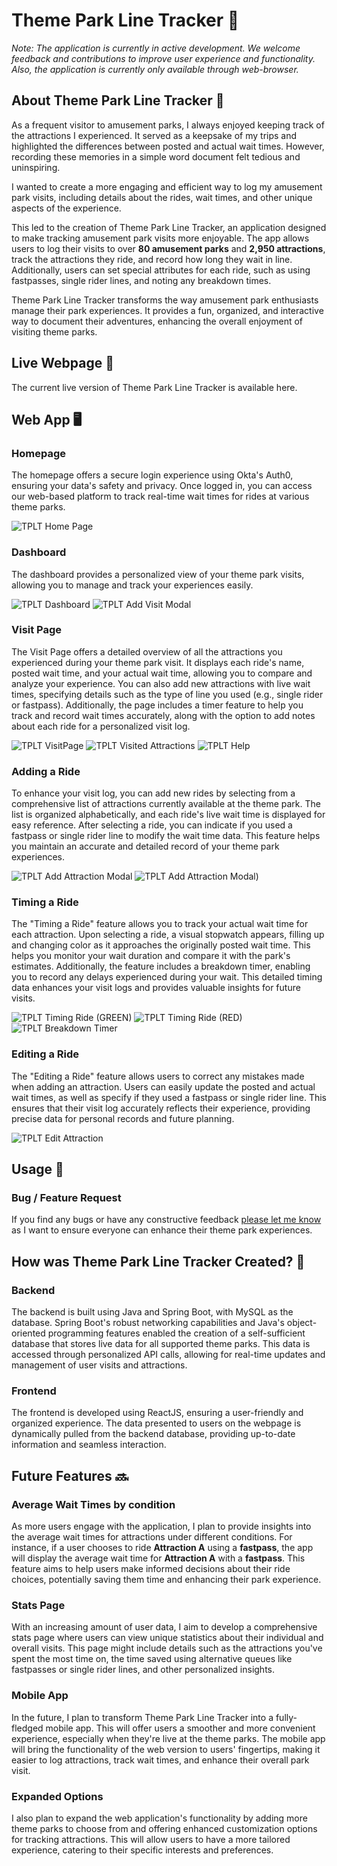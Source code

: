 # Theme Park Line Tracker 🎡

*Note: The application is currently in active development. We welcome feedback and contributions to improve user experience and functionality. Also, the application is currently only available through web-browser.*

 ## About Theme Park Line Tracker 🎢

As a frequent visitor to amusement parks, I always enjoyed keeping track of the attractions I experienced. It served as a keepsake of my trips and highlighted the differences between posted and actual wait times. However, recording these memories in a simple word document felt tedious and uninspiring.

I wanted to create a more engaging and efficient way to log my amusement park visits, including details about the rides, wait times, and other unique aspects of the experience.

This led to the creation of Theme Park Line Tracker, an application designed to make tracking amusement park visits more enjoyable. The app allows users to log their visits to over **80 amusement parks** and **2,950 attractions**, track the attractions they ride, and record how long they wait in line. Additionally, users can set special attributes for each ride, such as using fastpasses, single rider lines, and noting any breakdown times.

Theme Park Line Tracker transforms the way amusement park enthusiasts manage their park experiences. It provides a fun, organized, and interactive way to document their adventures, enhancing the overall enjoyment of visiting theme parks.

 ## Live Webpage 🔗
 The current live version of Theme Park Line Tracker is available here. 

 ## Web App 🖥️

 ### Homepage
The homepage offers a secure login experience using Okta's Auth0, ensuring your data's safety and privacy. Once logged in, you can access our web-based platform to track real-time wait times for rides at various theme parks.

![TPLT Home Page](https://github.com/user-attachments/assets/c83d01b4-3ca8-466d-b177-d7f8f7209403)



 ### Dashboard
The dashboard provides a personalized view of your theme park visits, allowing you to manage and track your experiences easily.

![TPLT Dashboard](https://github.com/user-attachments/assets/7c058f64-2c48-4ac0-8f99-17c5de6c7c83) ![TPLT Add Visit Modal](https://github.com/user-attachments/assets/7186ee92-8a50-45eb-a765-6d1f6682281b)



 ### Visit Page
The Visit Page offers a detailed overview of all the attractions you experienced during your theme park visit. It displays each ride's name, posted wait time, and your actual wait time, allowing you to compare and analyze your experience. You can also add new attractions with live wait times, specifying details such as the type of line you used (e.g., single rider or fastpass). Additionally, the page includes a timer feature to help you track and record wait times accurately, along with the option to add notes about each ride for a personalized visit log.

![TPLT VisitPage](https://github.com/user-attachments/assets/a62f2faf-7fd7-44c9-a7b0-740ef2de0939) ![TPLT Visited Attractions](https://github.com/user-attachments/assets/fee9d80f-369d-4b11-a4d3-f4e1733cdf62) ![TPLT Help](https://github.com/user-attachments/assets/f5afdadf-063a-4525-8e27-52031f6c3fbc)

### Adding a Ride
To enhance your visit log, you can add new rides by selecting from a comprehensive list of attractions currently available at the theme park. The list is organized alphabetically, and each ride's live wait time is displayed for easy reference. After selecting a ride, you can indicate if you used a fastpass or single rider line to modify the wait time data. This feature helps you maintain an accurate and detailed record of your theme park experiences.

![TPLT Add Attraction Modal](https://github.com/user-attachments/assets/34c41e92-142c-441b-ac43-d1182436ac4f) ![TPLT Add Attraction Modal)](https://github.com/user-attachments/assets/5a41fa0b-8bb0-4831-9b25-0bb9be30bcf5)

 ### Timing a Ride 
The "Timing a Ride" feature allows you to track your actual wait time for each attraction. Upon selecting a ride, a visual stopwatch appears, filling up and changing color as it approaches the originally posted wait time. This helps you monitor your wait duration and compare it with the park's estimates. Additionally, the feature includes a breakdown timer, enabling you to record any delays experienced during your wait. This detailed timing data enhances your visit logs and provides valuable insights for future visits.

![TPLT Timing Ride (GREEN)](https://github.com/user-attachments/assets/128a5b3d-585c-4905-8562-0340834ddc7e) ![TPLT Timing Ride (RED)](https://github.com/user-attachments/assets/cb66241f-b6f0-4be9-9394-b359973c13f8) ![TPLT Breakdown Timer](https://github.com/user-attachments/assets/d9337319-ac06-4aef-87cb-7ee8fcc1dacb)


 ### Editing a Ride
The "Editing a Ride" feature allows users to correct any mistakes made when adding an attraction. Users can easily update the posted and actual wait times, as well as specify if they used a fastpass or single rider line. This ensures that their visit log accurately reflects their experience, providing precise data for personal records and future planning.

![TPLT Edit Attraction](https://github.com/user-attachments/assets/6742bc0b-59d3-4432-bb52-2248a8540cbc)



 ## Usage 🐛
 ### Bug / Feature Request

If you find any bugs or have any constructive feedback [please let me know](https://github.com/bbvenega/Theme-Park-LT/issues) as I want to ensure everyone can enhance their theme park experiences.


 ## How was Theme Park Line Tracker Created? 🎨

### Backend 
The backend is built using Java and Spring Boot, with MySQL as the database. Spring Boot's robust networking capabilities and Java's object-oriented programming features enabled the creation of a self-sufficient database that stores live data for all supported theme parks. This data is accessed through personalized API calls, allowing for real-time updates and management of user visits and attractions.

### Frontend
The frontend is developed using ReactJS, ensuring a user-friendly and organized experience. The data presented to users on the webpage is dynamically pulled from the backend database, providing up-to-date information and seamless interaction.

## Future Features 🔜
### Average Wait Times by condition
As more users engage with the application, I plan to provide insights into the average wait times for attractions under different conditions. For instance, if a user chooses to ride **Attraction A** using a **fastpass**, the app will display the average wait time for **Attraction A** with a **fastpass**. This feature aims to help users make informed decisions about their ride choices, potentially saving them time and enhancing their park experience.

### Stats Page
With an increasing amount of user data, I aim to develop a comprehensive stats page where users can view unique statistics about their individual and overall visits. This page might include details such as the attractions you've spent the most time on, the time saved using alternative queues like fastpasses or single rider lines, and other personalized insights.

### Mobile App
In the future, I plan to transform Theme Park Line Tracker into a fully-fledged mobile app. This will offer users a smoother and more convenient experience, especially when they're live at the theme parks. The mobile app will bring the functionality of the web version to users' fingertips, making it easier to log attractions, track wait times, and enhance their overall park visit.

### Expanded Options
I also plan to expand the web application's functionality by adding more theme parks to choose from and offering enhanced customization options for tracking attractions. This will allow users to have a more tailored experience, catering to their specific interests and preferences.

